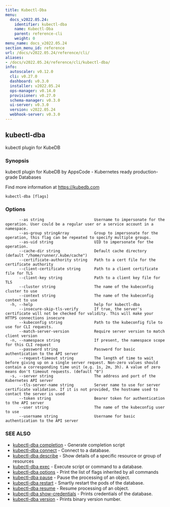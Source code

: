 ```yaml
---
title: Kubectl-Dba
menu:
  docs_v2022.05.24:
    identifier: kubectl-dba
    name: Kubectl-Dba
    parent: reference-cli
    weight: 0
menu_name: docs_v2022.05.24
section_menu_id: reference
url: /docs/v2022.05.24/reference/cli/
aliases:
- /docs/v2022.05.24/reference/cli/kubectl-dba/
info:
  autoscaler: v0.12.0
  cli: v0.27.0
  dashboard: v0.3.0
  installer: v2022.05.24
  ops-manager: v0.14.0
  provisioner: v0.27.0
  schema-manager: v0.3.0
  ui-server: v0.3.0
  version: v2022.05.24
  webhook-server: v0.3.0
---
```


## kubectl-dba

kubectl plugin for KubeDB

### Synopsis

kubectl plugin for KubeDB by AppsCode - Kubernetes ready production-grade Databases

 Find more information at https://kubedb.com

```
kubectl-dba [flags]
```

### Options

```
      --as string                      Username to impersonate for the operation. User could be a regular user or a service account in a namespace.
      --as-group stringArray           Group to impersonate for the operation, this flag can be repeated to specify multiple groups.
      --as-uid string                  UID to impersonate for the operation.
      --cache-dir string               Default cache directory (default "/home/runner/.kube/cache")
      --certificate-authority string   Path to a cert file for the certificate authority
      --client-certificate string      Path to a client certificate file for TLS
      --client-key string              Path to a client key file for TLS
      --cluster string                 The name of the kubeconfig cluster to use
      --context string                 The name of the kubeconfig context to use
  -h, --help                           help for kubectl-dba
      --insecure-skip-tls-verify       If true, the server's certificate will not be checked for validity. This will make your HTTPS connections insecure
      --kubeconfig string              Path to the kubeconfig file to use for CLI requests.
      --match-server-version           Require server version to match client version
  -n, --namespace string               If present, the namespace scope for this CLI request
      --password string                Password for basic authentication to the API server
      --request-timeout string         The length of time to wait before giving up on a single server request. Non-zero values should contain a corresponding time unit (e.g. 1s, 2m, 3h). A value of zero means don't timeout requests. (default "0")
  -s, --server string                  The address and port of the Kubernetes API server
      --tls-server-name string         Server name to use for server certificate validation. If it is not provided, the hostname used to contact the server is used
      --token string                   Bearer token for authentication to the API server
      --user string                    The name of the kubeconfig user to use
      --username string                Username for basic authentication to the API server
```

### SEE ALSO

* [kubectl-dba completion](/docs/v2022.05.24/reference/cli/kubectl-dba_completion)	 - Generate completion script
* [kubectl-dba connect](/docs/v2022.05.24/reference/cli/kubectl-dba_connect)	 - Connect to a database.
* [kubectl-dba describe](/docs/v2022.05.24/reference/cli/kubectl-dba_describe)	 - Show details of a specific resource or group of resources
* [kubectl-dba exec](/docs/v2022.05.24/reference/cli/kubectl-dba_exec)	 - Execute script or command to a database.
* [kubectl-dba options](/docs/v2022.05.24/reference/cli/kubectl-dba_options)	 - Print the list of flags inherited by all commands
* [kubectl-dba pause](/docs/v2022.05.24/reference/cli/kubectl-dba_pause)	 - Pause the processing of an object.
* [kubectl-dba restart](/docs/v2022.05.24/reference/cli/kubectl-dba_restart)	 - Smartly restart the pods of the database.
* [kubectl-dba resume](/docs/v2022.05.24/reference/cli/kubectl-dba_resume)	 - Resume processing of an object.
* [kubectl-dba show-credentials](/docs/v2022.05.24/reference/cli/kubectl-dba_show-credentials)	 - Prints credentials of the database.
* [kubectl-dba version](/docs/v2022.05.24/reference/cli/kubectl-dba_version)	 - Prints binary version number.

